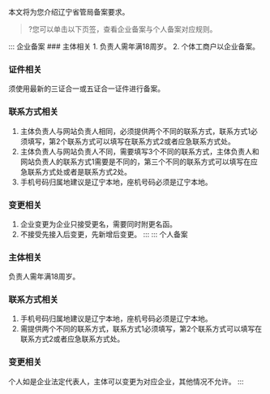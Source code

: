 
本文将为您介绍辽宁省管局备案要求。
>?您可以单击以下页签，查看企业备案与个人备案对应规则。

<dx-tabs>
::: 企业备案
### 主体相关
1. 负责人需年满18周岁。
2. 个体工商户以企业备案。

### 证件相关
须使用最新的三证合一或五证合一证件进行备案。

### 联系方式相关
1. 主体负责人与网站负责人相同，必须提供两个不同的联系方式，联系方式1必须填写，第2个联系方式可以填写在联系方式2或者应急联系方式处。
2. 主体负责人与网站负责人不同，需要填写3个不同的联系方式，主体负责人和网站负责人的联系方式1需要是不同的，第三个不同的联系方式可以填写在应急联系方式处或者是联系方式2处。
3. 手机号码归属地建议是辽宁本地，座机号码必须是辽宁本地。


### 变更相关
1. 企业变更为企业只接受更名，需要同时附更名函。
2. 不接受先接入后变更，先新增后变更。
:::
::: 个人备案
### 主体相关
负责人需年满18周岁。

### 联系方式相关
1. 手机号码归属地建议是辽宁本地，座机号码必须是辽宁本地。
2. 需提供两个不同的联系方式，联系方式1必须填写，第2个联系方式可以填写在联系方式2或者应急联系方式处。

### 变更相关
个人如是企业法定代表人，主体可以变更为对应企业，其他情况不允许。
:::
</dx-tabs>
